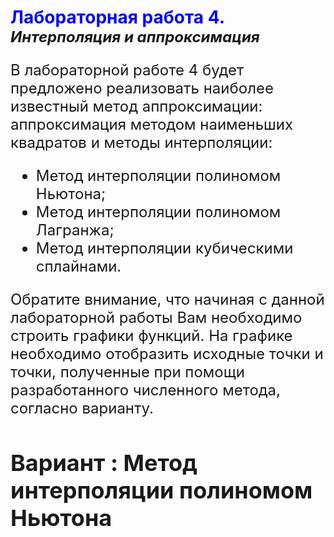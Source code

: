 
# <strong> <span style="color:blue"> Лабораторная работа 4.</strong> <font size="5" > _Интерполяция и аппроксимация_   
  В лабораторной работе 4 будет предложено реализовать наиболее известный метод аппроксимации: аппроксимация методом наименьших квадратов и методы интерполяции:
* Метод интерполяции полиномом Ньютона;
* Метод интерполяции полиномом Лагранжа;
* Метод интерполяции кубическими сплайнами.
 
Обратите внимание, что начиная с данной лабораторной работы Вам необходимо строить графики функций. На графике необходимо отобразить исходные точки и точки, полученные при помощи разработанного численного метода, согласно варианту.
## Вариант : Метод интерполяции полиномом Ньютона
